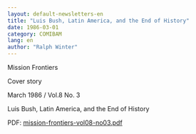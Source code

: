 ```yaml
---
layout: default-newsletters-en
title: "Luis Bush, Latin America, and the End of History"
date: 1986-03-01
category: COMIBAM
lang: en
author: "Ralph Winter"
---
```

<p>Mission Frontiers</p>
<p>Cover story</p>
<p>March 1986 / Vol.8 No. 3</p>
<p>Luis Bush, Latin America, and the End of History</p>
<p>PDF: <a href="{{ site.baseurl }}/assets/pdf/1986-03-01/mission-frontiers-vol08-no03.pdf">mission-frontiers-vol08-no03.pdf</a></p>

